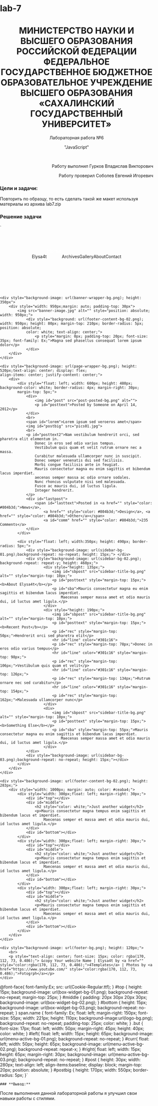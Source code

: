 # lab-7
<h1 align="center">МИНИСТЕРСТВО НАУКИ И ВЫСШЕГО ОБРАЗОВАНИЯ РОССИЙСКОЙ ФЕДЕРАЦИИ ФЕДЕРАЛЬНОЕ ГОСУДАРСТВЕННОЕ БЮДЖЕТНОЕ ОБРАЗОВАТЕЛЬНОЕ УЧРЕЖДЕНИЕ ВЫСШЕГО ОБРАЗОВАНИЯ «САХАЛИНСКИЙ ГОСУДАРСТВЕННЫЙ УНИВЕРСИТЕТ»</h1>
<p align="center">Лабораторная работа №6</p>
<p align="center">"JavaScript"</p>
<br>
<p align="right">Работу выполнил Гурков Владислав Викторович</p>
<p align="right">Работу проверил Соболев Евгений Игоревич</p>


### **Цели и задачи:**
Повторить по образцу, то есть сделать такой же макет используя материалы из архива lab7.zip

### **Решение задачи**
`<body style="margin: 0px; padding: 0px; background-image: url(wrapper-bg.png);">
    <div style="background-image: url(header-wrapper-bg.png);height:187px; text-align: center; ">
        <div style="margin: auto; padding-top: 35px; text-align: center; display: flex; align-items: center; justify-content: center;">
            <span class="name">
                Elysa4t 
            </span> 
            <div id="left"></div>
            <div id="curr">
                <span style="float: left; width: 50px; height: 65px; color: white; font-size: 17px; padding-top: 10px;">
                    Home
                </span>
            </div>
            <span id="right"></span> 
            <span class="but">
                Archives
            </span>  
            <span class="but">
                Gallery
            </span> 
            <span class="but">
                About
            </span> 
            <span class="but">
                Contact
            </span></div>
    </div>

    <div style="background-image: url(banner-wrapper-bg.png); height: 350px">
        <div style="width: 950px;margin: auto; padding-top: 30px">
            <img src="banner-image.jpg" alt="" style="position: absolute; width: 950px;"> 
                <div style="background: url(footer-content-bg-02.png); width: 950px; height: 80px; margin-top: 210px; border-radius: 5px; position: absolute; 
                color: white; text-align: center;">
                    <p style="margin: 0px; padding-top: 20px; font-size: 35px; font-family: Ex;">Magna sed phasellus consequat lorem ipsum dolor</p>
                </div>
        </div>
    </div>

    <div style="background-image: url(page-wrapper-bg.png); height: 520px;text-align: center; display: flex; 
    align-items: center; justify-content: center;">
        <div>
            <div style="float: left; width: 600px; height: 480px; background-color: white; border-radius: 4px; margin-right: 30px; 
            margin-top: 5px;">
                <div>
                    <img id="post" src="post-posted-bg.png" alt="">
                    <p id="posttext">Posted by Someone on April 14, 2012</p>
                </div>
                <br>
                <span id="lorem">Lorem ipsum sed veroeros amet</span>
                <img id="postbig" src="pics01.jpg">
                <br>
                <p id="posttext2">Nam vestibulum hendrerit orci, sed pharetra elit elementum in. 
                    Donec in eros sed odio varius tempus. 
                    Vestibulum quis quam et velit rutrum ornare nec a massa. 
                    Curabitur malesuada ullamcorper nunc in suscipit. 
                    Donec semper venenatis dui sed facilisis. 
                    Morbi congue facilisis ante in feugiat. 
                    Mauris consectetur magna eu enim sagittis et bibendum lacus imperdiet. 
                    aecenas semper massa ac odio ornare sodales. 
                    Nunc rhoncus vulputate nisi sed malesuada. 
                    Fusce ac mauris dui, id luctus ligula. 
                    Integer hendrerit.
                </p>
                <div id="lastpost">
                    <span id="lasttext">Posted in <a href="" style="color: #804b3d;">News</a>, 
                        <a href="" style="color: #804b3d;">Design</a>, <a href="" style="color: #804b3d;">Other</a></span> 
                        <a id="comm" href="" style="color: #804b3d;">235 Comments</a>
                </div>
            </div>

            <div style="float: left; width:350px; height: 490px; border-radius: 5px;">
                <div style="background-image: url(sidebar-bg-01.png);background-repeat: no-repeat; height: 15px;"> </div>
                <div style="background-image: url(sidebar-bg-02.png); background-repeat: repeat-y; height: 460px;">
                        <div style="height: 135px;">
                            <img id="sbpost" src="sidebar-title-bg.png" alt="" style="margin-top: 10px;">
                            <p id="posttext" style="margin-top: 15px;"><b>About Elysa4t</b></p>
                            <p id="sba">Mauris consectetur magna eu enim sagittis et bibendum lacus imperdiet.
                                Maecenas semper massa amet et odio mauris dui, id luctus amet ligula.</p>
                        </div>
                        <div style="height: 190px;">
                            <img id="sbpost" src="sidebar-title-bg.png" alt="" style="margin-top: 10px;">
                            <p id="posttext" style="margin-top: 15px;"><b>Recent Post</b></p>
                            <p id="rec" style="margin-top: 50px;">Hendrerit orci sed pharetra elit</p>
                            <hr id="line" color="#301c16">
                            <p id="rec" style="margin-top: 78px;">Donec in eros odio varius tempus</p>
                            <hr id="line" color="#301c16" style="margin-top: 98px;">
                            <p id="rec" style="margin-top: 106px;">Vestibulum quis quam et velit</p>
                            <hr id="line" color="#301c16" style="margin-top: 126px;">
                            <p id="rec" style="margin-top: 134px;">Rutrum ornare nec sed curabitur</p>
                            <hr id="line" color="#301c16" style="margin-top: 154px;">
                            <p id="rec" style="margin-top: 162px;">Malesuada ullamcorper nunc</p>
                        </div>
                        <div>
                            <img id="sbpost" src="sidebar-title-bg.png" alt="" style="margin-top: 10px;">
                            <p id="posttext" style="margin-top: 15px;"><b>Something Else</b></p>
                            <p id="sba" style="margin-top: 55px;">Mauris consectetur magna eu enim sagittis et bibendum lacus imperdiet. 
                                Maecenas semper massa amet et odio mauris dui, id luctus amet ligula.</p>
                        </div>
                </div>
                <div style="background-image: url(sidebar-bg-03.png);background-repeat: no-repeat; height: 15px;"></div>
            </div>
        </div>
    </div>
    
    <div style="background-image: url(footer-content-bg-02.png); height: 283px;">
        <div style="width: 1000px; margin: auto; color: #ceaba4;">
            <div style="width: 300px;float: left; margin-right: 30px;">
                <div id="top"></div>
                <div id="middle">
					<h2 style="color: white;">Just another widget</h2>
					<p>Mauris consectetur magna tempus enim sagittis et bibendum lacus et imperdiet. 
                        Maecenas semper et massa amet et odio mauris dui, id luctus amet ligula.</p>
                </div>
                <div id="bottom"></div>
			</div>
            <div style="width: 300px;float: left; margin-right: 30px;">
                <div id="top"></div>
                <div id="middle">
					<h2 style="color: white;">Just another widget</h2>
					<p>Mauris consectetur magna tempus enim sagittis et bibendum lacus et imperdiet. 
                        Maecenas semper et massa amet et odio mauris dui, id luctus amet ligula.</p>
                </div>
                <div id="bottom"></div>
			</div>
            <div style="width: 300px;float: left; margin-right: 30px;">
                <div id="top"></div>
                <div id="middle">
					<h2 style="color: white;">Just another widget</h2>
					<p>Mauris consectetur magna tempus enim sagittis et bibendum lacus et imperdiet. 
                        Maecenas semper et massa amet et odio mauris dui, id luctus amet ligula.</p>
                </div>
                <div id="bottom"></div>
			</div>
        </div>
    </div>

    <div style="background-image: url(footer-bg.png); height: 120px;">
        <br>
        <p style="text-align: center; font-size: 15px; color: rgba(170, 112, 73, 0.486);"> &copy Your website Name | Elysa4t by <a href="" style="color:rgba(170, 112, 73, 0.486);">4Templates</a> | Photos by <a href="https://www.youtube.com/" style="color:rgba(170, 112, 73, 0.486);">Fotogrph</a></p>
    </div>
</body>




@font-face{
        font-family:Ex;
        src: url(Cookie-Regular.ttf);
    }
    #top {
        height: 15px; 
        background-image: url(box-widget-bg-01.png); 
        background-repeat: no-repeat; 
        margin-top: 25px;
    }
    #middle {
        padding: 20px 30px 20px 30px; 
        background-image: url(box-widget-bg-02.png);
    }
    #bottom {
        height: 15px; 
        background-image: url(box-widget-bg-03.png); 
        background-repeat: no-repeat;
    }
    span.name
    {
        font-family: Ex;
        float: left;
        margin-right: 150px; 
        font-size: 55px; 
        width: 221px; 
        height: 110px; 
        background-image:url(logo-bg.png); 
        background-repeat: no-repeat;
        padding-top: 25px;
        color: white;
    }
    .but {
        font-size: 17px;
        float: left;
        width: 50px;
        margin-right: 45px; 
        height: 40px;
        color: white;
    }
    #left{
        float: left;
        width: 15px;
        height: 65px;
        background-image: url(menu-active-bg-01.png);
        background-repeat: no-repeat;
    }
    #curr{
        float: left;
        width: 50px;
        height: 65px;
        background-image: url(menu-active-bg-02.png);
        background-repeat: repeat-x;
    }
    #right{
        float: left;
        width: 15px;
        height: 65px;
        margin-right: 30px;
        background-image: url(menu-active-bg-03.png);
        background-repeat: no-repeat;
    }
    #post {
        height: 30px;
        width: 280px;
        text-align: left; 
        align-items:baseline; 
        display: block;
        margin-top: 20px;
        position: absolute;
    }
    #postbig {
        height: 170px;
        width: 550px;
        border-radius: 5px;
    }`
    
    
    ### **Вывод:**
После выполнения данной лабораторной работы я улучшил свои навыки работы с стилями.
